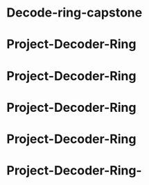 # Decode-ring-capstone
# Project-Decoder-Ring
# Project-Decoder-Ring
# Project-Decoder-Ring
# Project-Decoder-Ring
# Project-Decoder-Ring-
